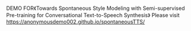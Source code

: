 DEMO FOR《Towards Spontaneous Style Modeling with Semi-supervised Pre-training for Conversational Text-to-Speech Synthesis》
Please visit https://anonymousdemo002.github.io/spontaneousTTS/
